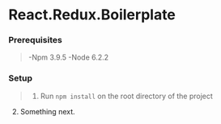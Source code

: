 # React.Redux.Boilerplate


### Prerequisites
>-Npm 3.9.5
-Node 6.2.2

### Setup
>1. Run `npm install` on the root directory of the project
2. Something next.
